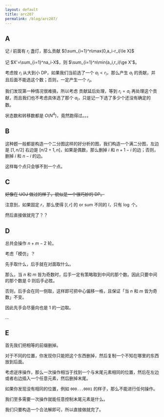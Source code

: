 ```yaml
---
layout: default
title: arc207
permalink: /blog/arc207/
---
```


## A

记 $i$ 前面有 $r_i$ 盏灯，那么贡献 $[\sum_{i=1}^n\max(0,a_i-r_i)\le X]$

记 $X'=\sum_{i=1}^na_i-X$，则 $\sum_{i=1}^n\min(a_i,r_i)\ge X'$。

考虑按 $r_i$ 从大到小 DP，如果我们当前选了一个 $a_i<r_i$，那么产生 $a_i$ 的贡献，并且后面不能选这个数；否则，一定产生一个 $r_i$。

我们发现第一种情况很难搞，所以考虑 贡献延后处理，等到 $r_i=a_i$ 再处理这个贡献，而且我们也不考虑具体选了那个 $a_i$，只是记一下选了多少个还没有确定的数。

状态数和转移数都是 $O(N^4)$，竟然跑得过。。。

## B

这种题一般都是构造一个二分图这样的好分析的图，我们构造一个满二分图，左边是 $[1,n/2]$ 右边是 $[n/2+1,n]$，如果是偶数，那么删掉 $i$ 和 $n+1-i$ 的边；否则，删掉 $i$ 和 $n-i$ 的边。

这样每个点只会够不到一个点。

## C

~~好像在 UOJ 做过的样子，貌似是一个很巧妙的 DP。~~

注意到，如果固定 $r$，那么使得 $[l,r]$ 的 or sum 不同的 $l$，只有 $\log$ 个。

然后直接做就完了？？

## D

总共会操作 $n+m-2$ 轮。

考虑「模仿」？

先手取什么，后手就在对面取什么。

那么，当 $n$ 和 $m$ 皆为奇数时，后手一定有策略取到中间的那个数。因此只要中间的那个数是 $0$ 则后手必胜。

否则，后手会在同一侧取，这样即可把中心偏移一格，且保证「当 $n$ 和 $m$ 皆为奇数」不变。

因此先手会尽量向也是 $1$ 的一边取。

...


## E

首先我们把相等的前缀删掉。

对于不同的位置，你发现你只能把这个东西删掉，然后复制一个不知在哪里的东西放到后面。

考虑逆序操作，那么一次操作相当于找到一个与末尾元素相同的位置，然后在左边或者右边插入一个任意元素，然后删掉末尾。

如果你发现没有相同的位置，例如 `000...0001` 的样子，那么不能进行任何操作。

我们至多需要一次操作就能任意控制末尾元素是什么。

我们只要构造一个合法解即可，所以直接做就完了。